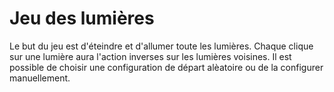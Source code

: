 
# Jeu des lumières

Le but du jeu est d'éteindre et d'allumer toute les lumières.
Chaque clique sur une lumière aura l'action inverses sur les lumières voisines.
Il est possible de choisir une configuration de départ alèatoire ou de la configurer manuellement. 
